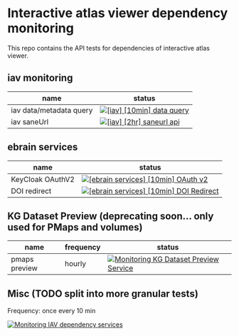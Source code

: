 # Interactive atlas viewer dependency monitoring

This repo contains the API tests for dependencies of interactive atlas viewer.

## iav monitoring

| name | status | 
| --- | --- |
| iav data/metadata query | [![[iav] [10min] data query](https://github.com/FZJ-INM1-BDA/iav-dep-test/actions/workflows/iav.query.yml/badge.svg)](https://github.com/FZJ-INM1-BDA/iav-dep-test/actions/workflows/iav.query.yml) |
| iav saneUrl | [![[iav] [2hr] saneurl api](https://github.com/FZJ-INM1-BDA/iav-dep-test/actions/workflows/iav.saneUrl.yml/badge.svg)](https://github.com/FZJ-INM1-BDA/iav-dep-test/actions/workflows/iav.saneUrl.yml) |

## ebrain services

| name | status |
| --- | --- |
| KeyCloak OAuthV2 | [![[ebrain services] [10min] OAuth v2](https://github.com/FZJ-INM1-BDA/iav-dep-test/workflows/%5Bebrain%20services%5D%20%5B10min%5D%20OAuth%20v2/badge.svg)](https://github.com/FZJ-INM1-BDA/iav-dep-test/actions?query=workflow%3A%22%5Bebrain+services%5D+%5B10min%5D+OAuth+v2%22) |
| DOI redirect | [![[ebrain services] [10min] DOI Redirect](https://github.com/FZJ-INM1-BDA/iav-dep-test/actions/workflows/ebrains.doi.yml/badge.svg)](https://github.com/FZJ-INM1-BDA/iav-dep-test/actions/workflows/ebrains.doi.yml) |

## KG Dataset Preview (deprecating soon... only used for PMaps and volumes)

| name | frequency | status |
| --- | --- | --- |
| pmaps preview | hourly | [![Monitoring KG Dataset Preview Service](https://github.com/fzj-inm1-bda/iav-dep-test/workflows/Monitoring%20KG%20Dataset%20Preview%20Service/badge.svg)](https://github.com/FZJ-INM1-BDA/iav-dep-test/actions?query=workflow%3A%22Monitoring+KG+Dataset+Preview+Service%22) |



## Misc (TODO split into more granular tests)

Frequency: once every 10 min

[![Monitoring IAV dependency services](https://github.com/fzj-inm1-bda/iav-dep-test/workflows/Monitoring%20IAV%20dependency%20services/badge.svg)](https://github.com/FZJ-INM1-BDA/iav-dep-test/actions?query=workflow%3A%22Monitoring+IAV+dependency+services%22)

